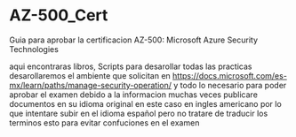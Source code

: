 # AZ-500_Cert
Guia para aprobar la certificacion AZ-500: Microsoft Azure Security Technologies 

aqui encontraras libros, Scripts para desarollar todas las practicas desarollaremos el ambiente que solicitan en https://docs.microsoft.com/es-mx/learn/paths/manage-security-operation/
y todo lo necesario para poder aprobar el examen debido a la informacion muchas veces publicare documentos en su idioma original en este caso en ingles americano por lo que intentare subir en el idioma español pero no tratare de traducir los terminos esto para evitar confuciones en el examen 
